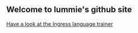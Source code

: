 ## Welcome to lummie's github site

[Have a look at the Ingress language trainer](https://lummie.github.io/ingressLanguage)

